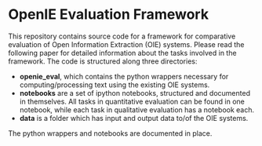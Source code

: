 OpenIE Evaluation Framework
===========================

This repository contains source code for a framework for comparative evaluation of Open Information Extraction (OIE) systems.
Please read the following paper for detailed information about the tasks involved in the framework. The code is structured 
along three directories:

* **openie_eval**, which contains the python wrappers necessary for computing/processing text using the existing OIE systems.
* **notebooks** are a set of ipython notebooks, structured and documented in themselves. All tasks in quantitative evaluation
can be found in one notebook, while each task in qualitative evaluation has a notebook each.
* **data** is a folder which has input and output data to/of the OIE systems.

The python wrappers and notebooks are documented in place.
